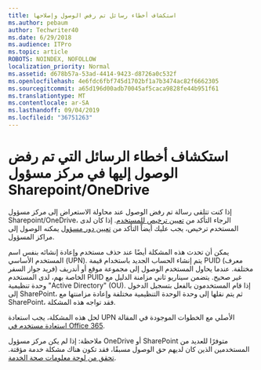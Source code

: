 ```yaml
---
title: استكشاف أخطاء رسائل تم رفض الوصول وإصلاحها
ms.author: pebaum
author: Techwriter40
ms.date: 6/29/2018
ms.audience: ITPro
ms.topic: article
ROBOTS: NOINDEX, NOFOLLOW
localization_priority: Normal
ms.assetid: d678b57a-53ad-4414-9423-d8726a0c532f
ms.openlocfilehash: 4e6fdc6fbf745d1702bf1a7b3474ac82f6662305
ms.sourcegitcommit: a65d196d00adb70045af5caca9828fe44b951f61
ms.translationtype: MT
ms.contentlocale: ar-SA
ms.lasthandoff: 09/04/2019
ms.locfileid: "36751263"
---
```

# <a name="troubleshoot-access-denied-messages-in-sharepointonedrive-admin-center"></a>استكشاف أخطاء الرسائل التي تم رفض الوصول إليها في مركز مسؤول Sharepoint/OneDrive

إذا كنت تتلقى رسالة تم رفض الوصول عند محاولة الاستعراض إلى مركز مسؤول Sharepoint/OneDrive، الرجاء التأكد من [تعيين ترخيص للمستخدم](https://docs.microsoft.com/office365/admin/subscriptions-and-billing/assign-licenses-to-users?view=o365-worldwide&amp;tabs=One). إذا كان لدى المستخدم ترخيص، يجب عليك أيضاً التأكد من [تعيين دور مسؤول](https://docs.microsoft.com/office365/admin/add-users/about-admin-roles?view=o365-worldwide) يمكنه الوصول إلى مراكز المسؤول.

يمكن أن تحدث هذه المشكلة أيضًا عند حذف مستخدم وإعادة إنشائه بنفس اسم المستخدم الأساسي (UPN). يتم إنشاء الحساب الجديد باستخدام قيمة PUID (معرف فريد جواز السفر) مختلفة. عندما يحاول المستخدم الوصول إلى مجموعة موقع أو أندريف الخاصة بهم، لدى المستخدم PUID غير صحيح. يتضمن سيناريو ثاني مزامنة الدليل مع وحدة تنظيمية "Active Directory" (OU). إذا قام المستخدمون بالفعل بتسجيل الدخول إلى SharePoint، ثم يتم نقلها إلى وحدة الوحدة التنظيمية مختلفة وإعادة مزامنتها مع SharePoint، فقد تواجه هذه المشكلة.

لحل هذه المشكلة، يجب استعادة UPN الأصلي مع الخطوات الموجودة في المقالة [استعادة مستخدم في Office 365](https://docs.microsoft.com/office365/admin/add-users/restore-user?view=o365-worldwide).

ملاحظة: إذا لم يكن مركز مسؤول OneDrive أو SharePoint متوفرًا للعديد من المستخدمين الذين كان لديهم حق الوصول مسبقًا، فقد تكون هناك مشكلة خدمة مؤقتة.  [تحقق من لوحة معلومات صحة الخدمة](https://portal.office.com/adminportal/home#/servicehealth).



